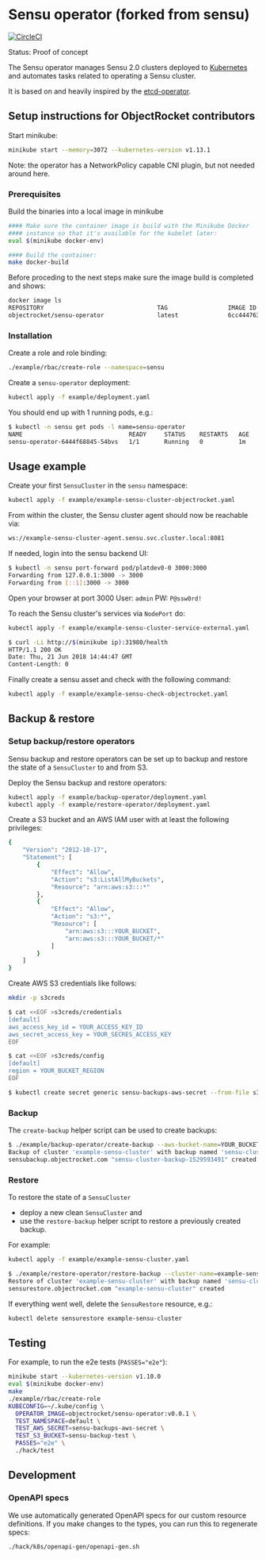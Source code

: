 # Sensu operator (forked from sensu)

[![CircleCI](https://circleci.com/gh/objectrocket/sensu-operator.svg?style=svg)](https://circleci.com/gh/objectrocket/sensu-operator)

Status: Proof of concept

The Sensu operator manages Sensu 2.0 clusters deployed to [Kubernetes][k8s-home] and automates tasks related to operating a Sensu cluster.

It is based on and heavily inspired by the [etcd-operator](https://github.com/coreos/etcd-operator).

## Setup instructions for ObjectRocket contributors

Start minikube:

```bash
minikube start --memory=3072 --kubernetes-version v1.13.1
```

Note: the operator has a NetworkPolicy capable CNI plugin, but not needed around here.

### Prerequisites

Build the binaries into a local image in minikube

```bash
#### Make sure the container image is build with the Minikube Docker
#### instance so that it's available for the kubelet later:
eval $(minikube docker-env)

#### Build the container:
make docker-build
```

Before proceding to the next steps make sure the image build is completed and shows:

```bash
docker image ls
REPOSITORY                                TAG                 IMAGE ID            CREATED             SIZE
objectrocket/sensu-operator               latest              6cc444763341        2 hours ago         60.2MB
```

### Installation

Create a role and role binding:

```bash
./example/rbac/create-role --namespace=sensu
```

Create a `sensu-operator` deployment:

```bash
kubectl apply -f example/deployment.yaml
```

You should end up with 1 running pods, e.g.:

```bash
$ kubectl -n sensu get pods -l name=sensu-operator
NAME                              READY     STATUS    RESTARTS   AGE
sensu-operator-6444f68845-54bvs   1/1       Running   0          1m
```

## Usage example

Create your first `SensuCluster` in the `sensu` namespace:

```bash
kubectl apply -f example/example-sensu-cluster-objectrocket.yaml
```

From within the cluster, the Sensu cluster agent should now be reachable
via:

```bash
ws://example-sensu-cluster-agent.sensu.svc.cluster.local:8081
```

If needed, login into the sensu backend UI:

```bash
$ kubectl -n sensu port-forward pod/platdev0-0 3000:3000
Forwarding from 127.0.0.1:3000 -> 3000
Forwarding from [::1]:3000 -> 3000
```

Open your browser at port 3000
User: `admin`
PW: `P@ssw0rd!`

To reach the Sensu cluster's services via `NodePort` do:

```bash
kubectl apply -f example/example-sensu-cluster-service-external.yaml

$ curl -Li http://$(minikube ip):31980/health
HTTP/1.1 200 OK
Date: Thu, 21 Jun 2018 14:44:47 GMT
Content-Length: 0
```

Finally create a sensu asset and check with the following command:

```bash
kubectl apply -f example/example-sensu-check-objectrocket.yaml
```

## Backup & restore

### Setup backup/restore operators

Sensu backup and restore operators can be set up to backup and
restore the state of a `SensuCluster` to and from S3.

Deploy the Sensu backup and restore operators:

```bash
kubectl apply -f example/backup-operator/deployment.yaml
kubectl apply -f example/restore-operator/deployment.yaml
```

Create a S3 bucket and an AWS IAM user with at least the following privileges:

```bash
{
    "Version": "2012-10-17",
    "Statement": [
        {
            "Effect": "Allow",
            "Action": "s3:ListAllMyBuckets",
            "Resource": "arn:aws:s3:::*"
        },
        {
            "Effect": "Allow",
            "Action": "s3:*",
            "Resource": [
                "arn:aws:s3:::YOUR_BUCKET",
                "arn:aws:s3:::YOUR_BUCKET/*"
            ]
        }
    ]
}
```

Create AWS S3 credentials like follows:

```bash
mkdir -p s3creds

$ cat <<EOF >s3creds/credentials
[default]
aws_access_key_id = YOUR_ACCESS_KEY_ID
aws_secret_access_key = YOUR_SECRES_ACCESS_KEY
EOF

$ cat <<EOF >s3creds/config
[default]
region = YOUR_BUCKET_REGION
EOF

$ kubectl create secret generic sensu-backups-aws-secret --from-file s3creds/credentials --from-file s3creds/config
```

### Backup

The `create-backup` helper script can be used to create backups:

```bash
$ ./example/backup-operator/create-backup --aws-bucket-name=YOUR_BUCKET --backup-name=sensu-cluster-backup-$(date +%s)
Backup of cluster 'example-sensu-cluster' with backup named 'sensu-cluster-backup-1529593491'
sensubackup.objectrocket.com "sensu-cluster-backup-1529593491" created
```

### Restore

To restore the state of a `SensuCluster`

* deploy a new clean `SensuCluster` and
* use the `restore-backup` helper script to restore a previously
  created backup.

For example:

```bash
kubectl apply -f example/example-sensu-cluster.yaml

$ ./example/restore-operator/restore-backup --cluster-name=example-sensu-cluster --aws-bucket-name=YOUR_BUCKET --backup-name=sensu-cluster-backup-1529593491
Restore of cluster 'example-sensu-cluster' with backup named 'sensu-cluster-backup-1529593491'
sensurestore.objectrocket.com "example-sensu-cluster" created
```

If everything went well, delete the `SensuRestore` resource, e.g.:

```bash
kubectl delete sensurestore example-sensu-cluster
```

## Testing

For example, to run the e2e tests (`PASSES="e2e"`):

```bash
minikube start --kubernetes-version v1.10.0
eval $(minikube docker-env)
make
./example/rbac/create-role
KUBECONFIG=~/.kube/config \
  OPERATOR_IMAGE=objectrocket/sensu-operator:v0.0.1 \
  TEST_NAMESPACE=default \
  TEST_AWS_SECRET=sensu-backups-aws-secret \
  TEST_S3_BUCKET=sensu-backup-test \
  PASSES="e2e" \
  ./hack/test
```

[k8s-home]: http://kubernetes.io

## Development

### OpenAPI specs

We use automatically generated OpenAPI specs for our custom resource definitions. If you make changes to the types, you can run this to regenerate specs:

```console
./hack/k8s/openapi-gen/openapi-gen.sh
```
